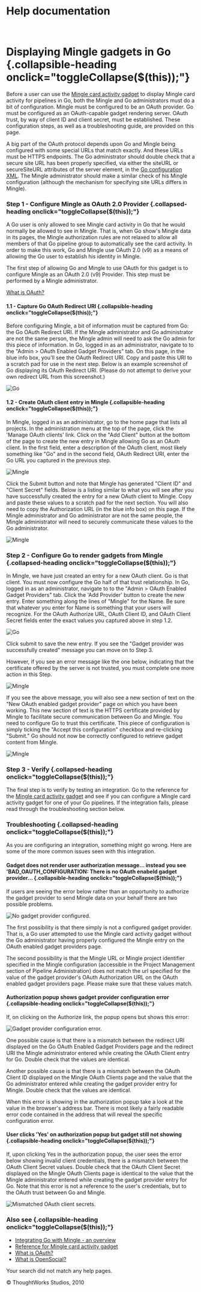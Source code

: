 Help documentation
==================

 

Displaying Mingle gadgets in Go {.collapsible-heading onclick="toggleCollapse($(this));"}
===============================

Before a user can use the [Mingle card activity
gadget](mingle_card_activity_gadget.html) to display Mingle card
activity for pipelines in Go, both the Mingle and Go administrators must
do a bit of configuration. Mingle must be configured to be an OAuth
provider. Go must be configured as an OAuth-capable gadget rendering
server. OAuth trust, by way of client ID and client secret, must be
established. These configuration steps, as well as a troubleshooting
guide, are provided on this page.

A big part of the OAuth protocol depends upon Go and Mingle being
configured with some special URLs that match exactly. And these URLs
must be HTTPS endpoints. The Go administrator should double check that a
secure site URL has been properly specified, via either the siteURL or
secureSiteURL attributes of the server element, in the [Go configuration
XML](configuring_server_details.html#configure_site_url). The Mingle
administrator should make a similar check of his Mingle configuration
(although the mechanism for specifying site URLs differs in Mingle).

### Step 1 - Configure Mingle as OAuth 2.0 Provider {.collapsed-heading onclick="toggleCollapse($(this));"}

A Go user is only allowed to see Mingle card activity in Go that he
would normally be allowed to see in Mingle. That is, when Go show's
Mingle data in its pages, the Mingle authorization rules are not relaxed
to allow all members of that Go pipeline group to automatically see the
card activity. In order to make this work, Go and Mingle use OAuth 2.0
(v9) as a means of allowing the Go user to establish his identity in
Mingle.

The first step of allowing Go and Mingle to use OAuth for this gadget is
to configure Mingle as an OAuth 2.0 (v9) Provider. This step must be
performed by a Mingle administrator.

[What is OAuth?](what_is_oauth.html)

#### 1.1 - Capture Go OAuth Redirect URI {.collapsible-heading onclick="toggleCollapse($(this));"}

Before configuring Mingle, a bit of information must be captured from
Go: the Go OAuth Redirect URI. If the Mingle administrator and Go
administrator are not the same person, the Mingle admin will need to ask
the Go admin for this piece of information. In Go, logged in as an
administrator, navigate to to the "Admin \> OAuth Enabled Gadget
Providers" tab. On this page, in the blue info box, you'll see the OAuth
Redirect URI. Copy and paste this URI to a scratch pad for use in the
next step. Below is an example screenshot of Go displaying its OAuth
Redirect URI. (Please do not attempt to derive your own redirect URL
from this screenshot.)

![Go](../resources/images/cruise/go_oauth_redirect_uri.png)

#### 1.2 - Create OAuth client entry in Mingle {.collapsible-heading onclick="toggleCollapse($(this));"}

In Mingle, logged in as an administrator, go to the home page that lists
all projects. In the administration menu at the top of the page, click
the 'Manage OAuth clients' link. Click on the "Add Client" button at the
bottom of the page to create the new entry in Mingle allowing Go as an
OAuth client. In the first field, enter a description of the OAuth
client, most likely something like "Go" and in the second field, OAuth
Redirect URI, enter the Go URL you captured in the previous step.

![Mingle](../resources/images/cruise/mingle_enter_new_oauth_client_info.png)

Click the Submit button and note that Mingle has generated "Client ID"
and "Client Secret" fields. Below is a listing similar to what you will
see after you have successfully created the entry for a new OAuth client
to Mingle. Copy and paste these values to a scratch pad for the next
section. You will also need to copy the Authorization URL (in the blue
info box) on this page. If the Mingle administrator and Go administrator
are not the same people, the Mingle administrator will need to securely
communicate these values to the Go administrator.

![Mingle](../resources/images/cruise/mingle_oauth_client_listing.png)

### Step 2 - Configure Go to render gadgets from Mingle {.collapsed-heading onclick="toggleCollapse($(this));"}

In Mingle, we have just created an entry for a new OAuth client. Go is
that client. You must now configure the Go half of that trust
relationship. In Go, logged in as an administrator, navigate to to the
"Admin \> OAuth Enabled Gadget Providers" tab. Click the 'Add Provider'
button to create the new entry. Enter something along the lines of
"Mingle" for the Name. Be sure that whatever you enter for Name is
something that your users will recognize. For the OAuth Authorize URL,
OAuth Client ID, and OAuth Client Secret fields enter the exact values
you captured above in step 1.2.

![Go](../resources/images/cruise/go_create_new_oauth_gadget_provider.png)

Click submit to save the new entry. If you see the "Gadget provider was
successfully created" message you can move on to Step 3.

However, if you see an error message like the one below, indicating that
the certificate offered by the server is not trusted, you must complete
one more action in this Step.

![Mingle](../resources/images/cruise/oauth_provider_cert_not_trusted_error.png)

If you see the above message, you will also see a new section of text on
the "New OAuth enabled gadget provider" page on which you have been
working. This new section of text is the HTTPS certificate provided by
Mingle to facilitate secure communication between Go and Mingle. You
need to configure Go to trust this certificate. This piece of
configuration is simply ticking the "Accept this configuration" checkbox
and re-clicking "Submit." Go should not now be correctly configured to
retrieve gadget content from Mingle.

![Mingle](../resources/images/cruise/oauth_provider_accept_cert_partial.png)

### Step 3 - Verify {.collapsed-heading onclick="toggleCollapse($(this));"}

The final step is to verify by testing an integration. Go to the
reference for the [Mingle card activity
gadget](mingle_card_activity_gadget.html) and see if you can configure a
Mingle card activity gadget for one of your Go pipelines. If the
integration fails, please read through the troubleshooting section
below.

### Troubleshooting {.collapsed-heading onclick="toggleCollapse($(this));"}

As you are configuring an integration, something might go wrong. Here
are some of the more common issues seen with this integration.

#### Gadget does not render user authorization message... instead you see 'BAD\_OAUTH\_CONFIGURATION: There is no OAuth enabeld gadget provider... {.collapsible-heading onclick="toggleCollapse($(this));"}

If users are seeing the error below rather than an opportunity to
authorize the gadget provider to send Mingle data on your behalf there
are two possible problems.

![No gadget provider
configured.](../resources/images/cruise/gadget_provider_not_configured.png)

The first possibility is that there simply is not a configured gadget
provider. That is, a Go user attempted to use the Mingle card activity
gadget without the Go administrator having properly configured the
Mingle entry on the OAuth enabled gadget providers page.

The second possibility is that the Mingle URL or Mingle project
identifier specified in the Mingle configuration (accessible in the
Project Management section of Pipeline Administration) does not match
the url specified for the value of the gadget provider's OAuth
Authorization URL on the OAuth enabled gadget providers page. Please
make sure that these values match.

#### Authorization popup shows gadget provider configuration error {.collapsible-heading onclick="toggleCollapse($(this));"}

If, on clicking on the Authorize link, the popup opens but shows this
error:

![Gadget provider configuration
error.](../resources/images/cruise/gadget_provider_configuration_error.png)

One possible cause is that there is a mismatch between the redirect URI
displayed on the Go OAuth Enabled Gadget Providers page and the redirect
URI the Mingle administrator entered while creating the OAuth Client
entry for Go. Double check that the values are identical.

Another possible cause is that there is a mismatch between the OAuth
Client ID displayed on the Mingle OAuth Clients page and the value that
the Go administrator entered while creating the gadget provider entry
for Mingle. Double check that the values are identical.

When this error is showing in the authorization popup take a look at the
value in the browser's address bar. There is most likely a fairly
readable error code contained in the address that will reveal the
specific configuration error.

#### User clicks 'Yes' on authorization popup but gadget still not showing {.collapsible-heading onclick="toggleCollapse($(this));"}

If, upon clicking Yes in the authorization popup, the user sees the
error below showing invalid client credentials, there is a mismatch
between the OAuth Client Secret values. Double check that the OAuth
Client Secret displayed on the Mingle OAuth Clients page is identical to
the value that the Mingle administrator entered while creating the
gadget provider entry for Go. Note that this error is not a reference to
the user's credentials, but to the OAuth trust between Go and Mingle.

![Mismatched OAuth client
secrets.](../resources/images/cruise/mismatched_client_secret_error.png)

### Also see {.collapsible-heading onclick="toggleCollapse($(this));"}

-   [Integrating Go with Mingle - an overview](mingle_integration.html)
-   [Reference for Mingle card activity
    gadget](mingle_card_activity_gadget.html)
-   [What is OAuth?](what_is_oauth.html)
-   [What is OpenSocial?](what_is_opensocial.html)

Your search did not match any help pages.



© ThoughtWorks Studios, 2010

